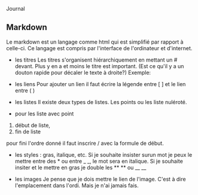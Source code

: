Journal

## Markdown
Le markdown est un langage comme html qui est simplifié par rapport à celle-ci. Ce langage est compris par l'interface de l'ordinateur et d'internet. 

- les titres
Les titres s'organisent hiérarchiquement en mettant un # devant. Plus y en a et moins le titre est important.
(Est ce qu'il y a un douton rapide pour décaler le texte à droite?)
Exemple: 

- les liens
Pour ajouter un lien il faut écrire la légende entre [ ] et le lien entre ( )

- les listes
Il existe deux types de listes. Les points ou les liste nuléroté. <ul>
<li> pour les liste avec point
</ul>
<ol>
<li> début de liste, 
<li> fin de liste 
</li>
</ol>

pour fini l'ordre donné il faut inscrire / avec la formule de début. 

- les styles : gras, italique, etc.
Si je souhaite insister surun mot je peux le mettre entre des * ou entre _ _, le mot sera en italique. Si je souhaite insiter et le mettre en gras je double les ** ** ou __ __

- les images
Je pense que je dois mettre le lien de l'image. C'est à dire l'emplacement dans l'ordi. Mais je n'ai jamais fais. 

